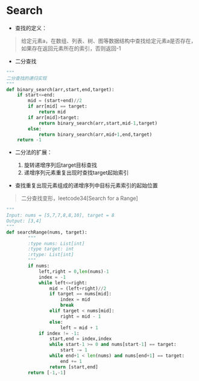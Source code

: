 ﻿# Search

* 查找的定义：
> 给定元素a，在数组、列表、树、图等数据结构中查找给定元素a是否存在，如果存在返回元素所在的索引，否则返回-1

* 二分查找
```python
"""
二分查找的递归实现
"""
def binary_search(arr,start,end,target):
    if start<=end:
        mid = (start+end)//2
        if arr[mid] == target:
            return mid
        if arr[mid]>target:
            return binary_search(arr,start,mid-1,target)
        else:
            return binary_search(arr,mid+1,end,target)
    return -1
```

* 二分法的扩展：
    1. 旋转递增序列后target目标查找
    2. 递增序列元素重复出现时查找target起始索引

* 查找重复出现元素组成的递增序列中目标元素索引的起始位置
> 二分查找变形，leetcode34[Search for a Range]
```python
"""
Input: nums = [5,7,7,8,8,10], target = 8
Output: [3,4]
"""
def searchRange(nums, target):
        """
        :type nums: List[int]
        :type target: int
        :rtype: List[int]
        """
        if nums:
            left,right = 0,len(nums)-1
            index = -1
            while left<=right:
                mid = (left+right)//2
                if target == nums[mid]:
                    index = mid
                    break
                elif target < nums[mid]:
                    right = mid - 1
                else:
                    left = mid + 1
            if index != -1:
                start,end = index,index
                while start-1 >= 0 and nums[start-1] == target:
                    start -= 1
                while end+1 < len(nums) and nums[end+1] == target:
                    end += 1
                return [start,end]
        return [-1,-1]
```
